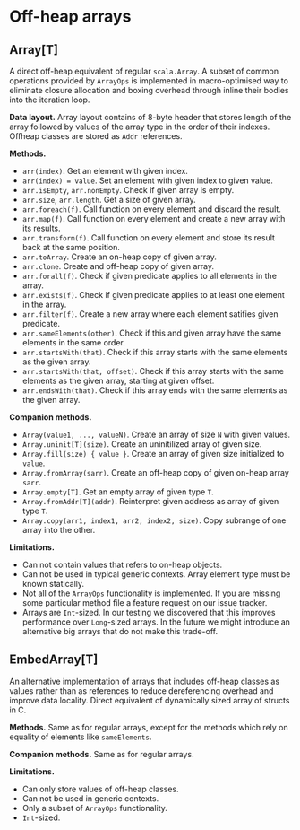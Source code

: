 # Off-heap arrays

## Array[T]

A direct off-heap equivalent of regular `scala.Array`. A subset of common operations
provided by `ArrayOps` is implemented in macro-optimised way to eliminate closure
allocation and boxing overhead through inline their bodies into the iteration loop.

**Data layout.** Array layout contains of 8-byte header that stores length of the array
followed by values of the array type in the order of their indexes. Offheap classes are
stored as `Addr` references.

**Methods.**

* `arr(index)`. Get an element with given index.
* `arr(index) = value`. Set an element with given index to given value.
* `arr.isEmpty`, `arr.nonEmpty`. Check if given array is empty.
* `arr.size`, `arr.length`. Get a size of given array.
* `arr.foreach(f)`. Call function on every element and discard the result.
* `arr.map(f)`. Call function on every element and create a new array with its results.
* `arr.transform(f)`. Call function on every element and store its result back at the same position.
* `arr.toArray`. Create an on-heap copy of given array.
* `arr.clone`. Create and off-heap copy of given array.
* `arr.forall(f)`. Check if given predicate applies to all elements in the array.
* `arr.exists(f)`. Check if given predicate applies to at least one element in the array.
* `arr.filter(f)`. Create a new array where each element satifies given predicate.
* `arr.sameElements(other)`. Check if this and given array have the same elements in the same order.
* `arr.startsWith(that)`. Check if this array starts with the same elements as the given array.
* `arr.startsWith(that, offset)`. Check if this array starts with the same elements as the given array, 
  starting at given offset.
* `arr.endsWith(that)`. Check if this array ends with the same elements as the given array.

**Companion methods.**

* `Array(value1, ..., valueN)`. Create an array of size `N` with given values.
* `Array.uninit[T](size)`. Create an uninitilized array of given size.
* `Array.fill(size) { value }`. Create an array of given size initialized to `value`.
* `Array.fromArray(sarr)`. Create an off-heap copy of given on-heap array `sarr`.
* `Array.empty[T]`. Get an empty array of given type `T`.
* `Array.fromAddr[T](addr)`. Reinterpret given address as array of given type `T`.
* `Array.copy(arr1, index1, arr2, index2, size)`. Copy subrange of one array into the other.

**Limitations.**

* Can not contain values that refers to on-heap objects.
* Can not be used in typical generic contexts. Array element type must
  be known statically.
* Not all of the `ArrayOps` functionality is implemented. If you are missing
  some particular method file a feature request on our issue tracker.
* Arrays are `Int`-sized. In our testing we discovered that this improves performance
  over `Long`-sized arrays. In the future we might introduce an alternative big arrays
  that do not make this trade-off.

## EmbedArray[T]

An alternative implementation of arrays that includes off-heap classes as values rather
than as references to reduce dereferencing overhead and improve data locality.
Direct equivalent of dynamically sized array of structs in C.

**Methods.** Same as for regular arrays, except for the methods which rely on equality of
elements like `sameElements`.

**Companion methods.** Same as for regular arrays.

**Limitations.**

* Can only store values of off-heap classes.
* Can not be used in generic contexts.
* Only a subset of `ArrayOps` functionality.
* `Int`-sized.
